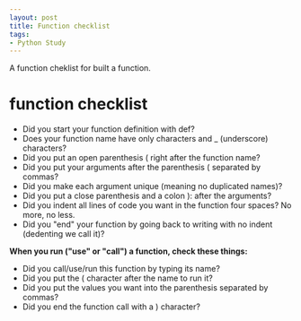 ```yaml
---
layout: post
title: Function checklist
tags: 
- Python Study
---
```

A function cheklist for built a function.

# function checklist 

- Did you start your function definition with def?
- Does your function name have only characters and _ (underscore) characters?
- Did you put an open parenthesis ( right after the function name?
- Did you put your arguments after the parenthesis ( separated by commas?
- Did you make each argument unique (meaning no duplicated names)?
- Did you put a close parenthesis and a colon ): after the arguments?
- Did you indent all lines of code you want in the function four spaces? No more, no less.
- Did you "end" your function by going back to writing with no indent (dedenting we call it)?


**When you run ("use" or "call") a function, check these things:**

- Did you call/use/run this function by typing its name?
- Did you put the ( character after the name to run it?
- Did you put the values you want into the parenthesis separated by commas?
- Did you end the function call with a ) character?